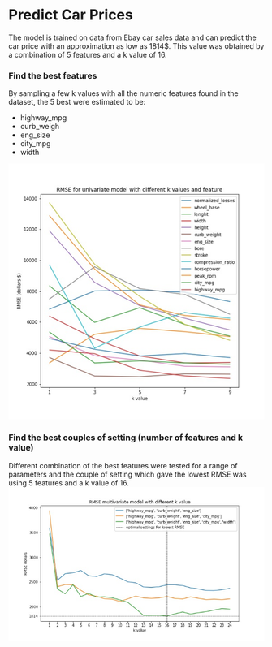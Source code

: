 # Predict Car Prices

The model is trained on data from Ebay car sales data and can predict the car price with an approximation as low as 1814$. This value was obtained by a combination of 5 features and a k value of 16. 

### Find the best features
By sampling a few k values with all the numeric features found in the dataset, the 5 best were estimated to be:
- highway_mpg 
- curb_weigh
- eng_size 
- city_mpg 
- width 

![image](rmse_univariate.jpg)

### Find the best couples of setting (number of features and k value)
Different combination of the best features were tested for a range of parameters and the couple of setting which gave the lowest RMSE was using 5 features and a k value of 16. 
![image](rmse_multivariate.jpg)
